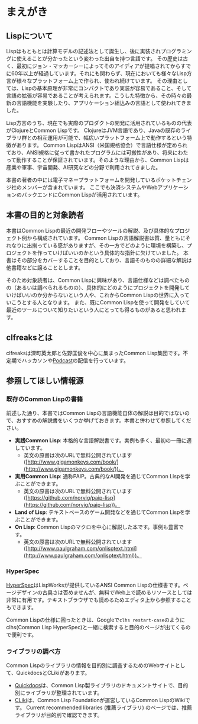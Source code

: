 # まえがき

## Lispについて

Lispはもともとは計算モデルの記述法として誕生し、後に実装されプログラミングに使えることが分かったという変わった出自を持つ言語です。
その歴史は古く、最初にジョン・マッカーシーによってそのアイディアが提唱されてからすでに60年以上が経過しています。それにも関わらず、現在においても様々なLisp方言が様々なプラットフォーム上で作られ、使われ続けています。
その理由としては、Lispの基本原理が非常にコンパクトであり実装が容易であること、そして言語の拡張が容易であることが考えられます。こうした特徴から、その時々の最新の言語機能を実験したり、アプリケーション組込みの言語として使われてきました。

Lisp方言のうち、現在でも実際のプロダクトの開発に活用されているものの代表がClojureとCommon Lispです。
ClojureはJVM言語であり、Javaの既存のライブラリ群との相互運用が可能で、幅広いプラットフォーム上で動作するという特徴があります。
Common LispはANSI（米国規格協会）で言語仕様が定められており、ANSI規格に従って書かれたプログラムには可搬性があり、将来にわたって動作することが保証されています。そのような理由から、Common Lispは産業や軍事、宇宙開発、AI研究などの分野で利用されてきました。

本書の著者の中には電子マネープラットフォームを開発しているポケットチェンジ社のメンバーが含まれています。
ここでも決済システムやWebアプリケーションのバックエンドにCommon Lispが活用されています。

## 本書の目的と対象読者

本書はCommon Lispの最近の開発フローやツールの解説、及び具体的なプロジェクト例から構成されています。
Common Lispの言語解説書は質、量ともにそれなりに出揃っている感がありますが、その一方でどのように環境を構築し、プロジェクトを作っていけばいいのかという具体的な指針に欠けていました。
本書はその部分をカバーすることを目的としており、言語そのものの詳細な解説は他書籍などに譲ることとします。

そのため対象読者は、Common Lispに興味があり、言語仕様などは調べたものの（あるいは調べられるものの）、具体的にどのようにプロジェクトを開発していけばいいのか分からないという人や、これからCommon Lispの世界に入っていこうとする人となります。
また、既にCommon Lispを使って開発をしていて最近のツールについて知りたいという人にとっても得るものがあると思われます。

## clfreaksとは

clfreaksは深町英太郎と佐野匡俊を中心に集まったCommon Lisp集団です。不定期でハッカソンや[Podcast](http://clfreaks.org)の配信を行っています。

## 参照してほしい情報源

### 既存のCommon Lispの書籍

前述した通り、本書ではCommon Lispの言語機能自体の解説は目的ではないので、おすすめの解説書をいくつか挙げておきます。本書と併わせて参照してください。

- **実践Common Lisp**: 本格的な言語解説書です。実例も多く、最初の一冊に適しています。
  - 英文の原書は次のURLで無料公開されています([http://www.gigamonkeys.com/book/](http://www.gigamonkeys.com/book/))。
- **実用Common Lisp**: 通称PAIP。古典的なAI開発を通じてCommon Lispを学ぶことができます。
  - 英文の原書は次のURLで無料公開されています([https://github.com/norvig/paip-lisp](https://github.com/norvig/paip-lisp))。
- **Land of Lisp**: テキストベースのゲーム開発などを通じてCommon Lispを学ぶことができます。
- **On Lisp**: Common Lispのマクロを中心に解説した本です。事例も豊富です。
  - 英文の原書は次のURLで無料公開されています([http://www.paulgraham.com/onlisptext.html](http://www.paulgraham.com/onlisptext.html))。

### HyperSpec

[HyperSpec](http://www.lispworks.com/documentation/HyperSpec/Front/)はLispWorksが提供しているANSI Common Lispの仕様書です。ページデザインの古臭さは否めませんが、無料でWeb上で読めるリソースとしては非常に有用です。テキストブラウザでも読めるためエディタ上から参照することもできます。

Common Lispの仕様に困ったときは、Googleで`clhs restart-case`のようにclhs(Common Lisp HyperSpec)と一緒に検索すると目的のページが出てくるので便利です。

### ライブラリの調べ方

Common Lispのライブラリの情報を目的別に調査するためのWebサイトとして、QuickdocsとCLikiがあります。

- [Quickdocs](http://quickdocs.org)は、Common Lisp製ライブラリのドキュメントサイトで、目的別にライブラリが整理されています。
- [CLiki](https://www.cliki.net)は、Common Lisp Foundationが運営しているCommon LispのWikiです。
Current recommended libraries (推薦ライブラリ) のページでは、推薦ライブラリが目的別で確認できます。
